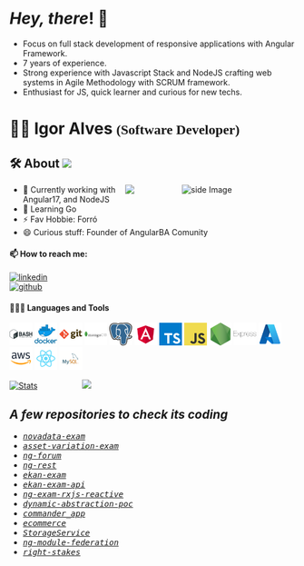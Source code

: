 
# *Hey, there*! 👋  
+ Focus on full stack development of responsive applications with Angular Framework.
+ 7 years of experience. 
+ Strong experience with Javascript Stack and NodeJS crafting
web systems in Agile Methodology with SCRUM framework.
+ Enthusiast for JS, quick learner and curious for new techs.
# 👩‍💻 Igor Alves <span style="font-family: Tahoma; font-size: 1.5rem;">(Software Developer)</span>


## 🛠 About  <img src="https://github.com/perolanegra/perolanegra/raw/master/assets/life_balance.gif" width="29px">
  
<img src="https://github.com/perolanegra/perolanegra/blob/master/assets/life_balance.gif" alt="side Image" align="right" width="200" height="auto" />
<img src="https://i.imgur.com/A2dBMbT.png" align="right" width="100" height="auto">
  
  - 🔭 Currently working with Angular17, and NodeJS
  - 🌱 Learning Go 
  - ⚡ Fav Hobbie: Forró 
  - 😄 Curious stuff: Founder of AngularBA Comunity 

  


  #### 📫 How to reach me:

  
  
  [![linkedin](https://img.shields.io/badge/linkedin-0A66C2?style=for-the-badge&logo=linkedin&logoColor=white)](https://www.linkedin.com/in/devbaiano/)  
  [![github](https://img.shields.io/badge/github-000?style=for-the-badge&logo=github&logoColor=white)](https://github.com/Perolanegra/)  
  
  
  #### 👨🏻‍💻 Languages and Tools <br />
  <code><img height="40" src="https://raw.githubusercontent.com/github/explore/80688e429a7d4ef2fca1e82350fe8e3517d3494d/topics/bash/bash.png"></code>
  <code><img height="40" src="https://raw.githubusercontent.com/github/explore/80688e429a7d4ef2fca1e82350fe8e3517d3494d/topics/docker/docker.png"></code>
  <code><img height="40" src="https://raw.githubusercontent.com/github/explore/80688e429a7d4ef2fca1e82350fe8e3517d3494d/topics/git/git.png"></code>
  <code><img height="40" src="https://raw.githubusercontent.com/github/explore/80688e429a7d4ef2fca1e82350fe8e3517d3494d/topics/mongodb/mongodb.png"></code>
  <code><img height="40" src="https://raw.githubusercontent.com/github/explore/80688e429a7d4ef2fca1e82350fe8e3517d3494d/topics/postgresql/postgresql.png"></code>
  <code><img height="40" src="https://raw.githubusercontent.com/github/explore/80688e429a7d4ef2fca1e82350fe8e3517d3494d/topics/angular/angular.png"></code>
  <code><img height="40" src="https://raw.githubusercontent.com/github/explore/80688e429a7d4ef2fca1e82350fe8e3517d3494d/topics/typescript/typescript.png"></code>
  <code><img height="40" src="https://raw.githubusercontent.com/github/explore/80688e429a7d4ef2fca1e82350fe8e3517d3494d/topics/javascript/javascript.png"></code>
  <code><img height="40" src="https://raw.githubusercontent.com/github/explore/80688e429a7d4ef2fca1e82350fe8e3517d3494d/topics/nodejs/nodejs.png"></code>
  <code><img height="40" src="https://raw.githubusercontent.com/github/explore/80688e429a7d4ef2fca1e82350fe8e3517d3494d/topics/express/express.png"></code>
  <code><img height="40" src="https://raw.githubusercontent.com/github/explore/80688e429a7d4ef2fca1e82350fe8e3517d3494d/topics/azure/azure.png"></code>
  <code><img height="40" src="https://raw.githubusercontent.com/github/explore/80688e429a7d4ef2fca1e82350fe8e3517d3494d/topics/aws/aws.png"></code>
  <code><img height="40" src="https://raw.githubusercontent.com/github/explore/80688e429a7d4ef2fca1e82350fe8e3517d3494d/topics/react/react.png"></code>
  <code><img height="40" src="https://raw.githubusercontent.com/github/explore/80688e429a7d4ef2fca1e82350fe8e3517d3494d/topics/mysql/mysql.png"></code>
  
  [![Stats](https://github-readme-stats.vercel.app/api?username=perolanegra&show_icons=true&theme=radical)](https://github-readme-stats.vercel.app/api?username=perolanegra&show_icons=true&theme=radical)&nbsp; &nbsp; &nbsp; &nbsp; &nbsp; &nbsp; &nbsp; &nbsp; &nbsp; &nbsp; <img src="https://github.com/perolanegra/perolanegra/blob/master/assets/saved.gif" width="195">
  

  ## *A few repositories to check its coding*

+ <a href="https://github.com/Perolanegra/novadata_exam"><kbd>*novadata-exam*</kbd></a>
+ <a href="https://github.com/Perolanegra/asset-variation-exam"><kbd>*asset-variation-exam*</kbd></a>
+ <a href="https://github.com/Perolanegra/ng-forum"><kbd>*ng-forum*</kbd></a>
+ <a href="https://github.com/Perolanegra/ng-rest"><kbd>*ng-rest*</kbd></a>
+ <a href="https://github.com/Perolanegra/ekan-exam"><kbd>*ekan-exam*</kbd></a>
+ <a href="https://github.com/Perolanegra/ekan-exam-api"><kbd>*ekan-exam-api*</kbd></a>
+ <a href="https://github.com/Perolanegra/ng-exam-rxjs-reactive"><kbd>*ng-exam-rxjs-reactive*</kbd></a>
+ <a href="https://github.com/Perolanegra/dynamic-abstraction-poc"><kbd>*dynamic-abstraction-poc*</kbd></a>
+ <a href="https://github.com/Perolanegra/commander_app"><kbd>*commander_app*</kbd></a>
+ <a href="https://github.com/Perolanegra/ecommerce"><kbd>*ecommerce*</kbd></a>
+ <a href="https://github.com/Perolanegra/StorageService"><kbd>*StorageService*</kbd></a>
+ <a href="https://github.com/Perolanegra/ng-module-federation"><kbd>*ng-module-federation*</kbd></a>
+ <a href="https://github.com/Perolanegra/right-stakes"><kbd>*right-stakes*</kbd></a>
